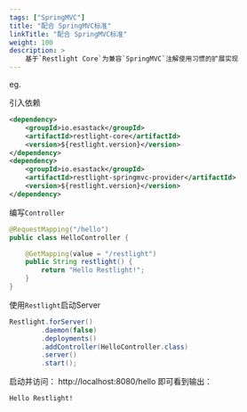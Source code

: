 ```yaml
---
tags: ["SpringMVC"]
title: "配合 SpringMVC标准"
linkTitle: "配合 SpringMVC标准"
weight: 100
description: >
    基于`Restlight Core`为兼容`SpringMVC`注解使用习惯的扩展实现
---
```


eg.

引入依赖

```xml
<dependency>
	<groupId>io.esastack</groupId>
	<artifactId>restlight-core</artifactId>
	<version>${restlight.version}</version>
</dependency>
<dependency>
	<groupId>io.esastack</groupId>
	<artifactId>restlight-springmvc-provider</artifactId>
	<version>${restlight.version}</version>
</dependency>
```

编写`Controller`

```java
@RequestMapping("/hello")
public class HelloController {

    @GetMapping(value = "/restlight")
    public String restlight() {
        return "Hello Restlight!";
    }
}
```

使用`Restlight`启动Server

```java
Restlight.forServer()
        .daemon(false)
        .deployments()
        .addController(HelloController.class)
        .server()
        .start();
```

启动并访问： http://localhost:8080/hello  即可看到输出： 

```properties
Hello Restlight!
```

